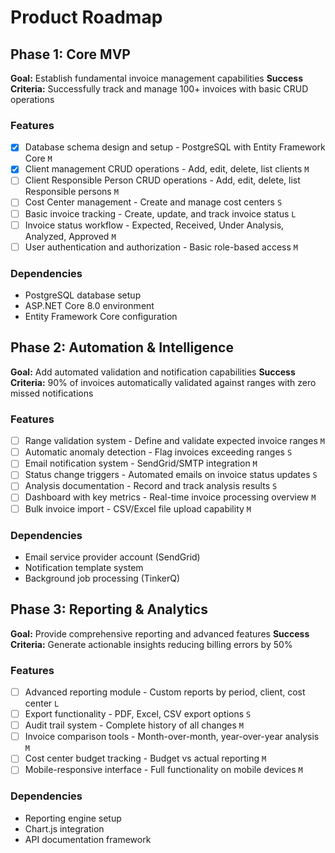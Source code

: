 # Product Roadmap

## Phase 1: Core MVP

**Goal:** Establish fundamental invoice management capabilities
**Success Criteria:** Successfully track and manage 100+ invoices with basic CRUD operations

### Features

- [x] Database schema design and setup - PostgreSQL with Entity Framework Core `M`
- [x] Client management CRUD operations - Add, edit, delete, list clients `M`
- [ ] Client Responsible Person CRUD operations - Add, edit, delete, list Responsible persons `M`
- [ ] Cost Center management - Create and manage cost centers `S`
- [ ] Basic invoice tracking - Create, update, and track invoice status `L`
- [ ] Invoice status workflow - Expected, Received, Under Analysis, Analyzed, Approved `M`
- [ ] User authentication and authorization - Basic role-based access `M`

### Dependencies

- PostgreSQL database setup
- ASP.NET Core 8.0 environment
- Entity Framework Core configuration

## Phase 2: Automation & Intelligence

**Goal:** Add automated validation and notification capabilities
**Success Criteria:** 90% of invoices automatically validated against ranges with zero missed notifications

### Features

- [ ] Range validation system - Define and validate expected invoice ranges `M`
- [ ] Automatic anomaly detection - Flag invoices exceeding ranges `S`
- [ ] Email notification system - SendGrid/SMTP integration `M`
- [ ] Status change triggers - Automated emails on invoice status updates `S`
- [ ] Analysis documentation - Record and track analysis results `S`
- [ ] Dashboard with key metrics - Real-time invoice processing overview `M`
- [ ] Bulk invoice import - CSV/Excel file upload capability `M`

### Dependencies

- Email service provider account (SendGrid)
- Notification template system
- Background job processing (TinkerQ)

## Phase 3: Reporting & Analytics

**Goal:** Provide comprehensive reporting and advanced features
**Success Criteria:** Generate actionable insights reducing billing errors by 50%

### Features

- [ ] Advanced reporting module - Custom reports by period, client, cost center `L`
- [ ] Export functionality - PDF, Excel, CSV export options `S`
- [ ] Audit trail system - Complete history of all changes `M`
- [ ] Invoice comparison tools - Month-over-month, year-over-year analysis `M`
- [ ] Cost center budget tracking - Budget vs actual reporting `M`
- [ ] Mobile-responsive interface - Full functionality on mobile devices `M`

### Dependencies

- Reporting engine setup
- Chart.js integration
- API documentation framework
